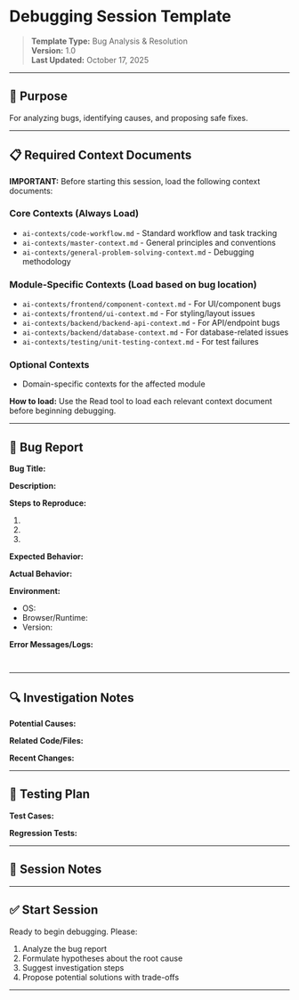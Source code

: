 # Debugging Session Template

> **Template Type:** Bug Analysis & Resolution  
> **Version:** 1.0  
> **Last Updated:** October 17, 2025

---

## 🎯 Purpose

For analyzing bugs, identifying causes, and proposing safe fixes.

---

## 📋 Required Context Documents

**IMPORTANT:** Before starting this session, load the following context documents:

### Core Contexts (Always Load)

- `ai-contexts/code-workflow.md` - Standard workflow and task tracking
- `ai-contexts/master-context.md` - General principles and conventions
- `ai-contexts/general-problem-solving-context.md` - Debugging methodology

### Module-Specific Contexts (Load based on bug location)

- `ai-contexts/frontend/component-context.md` - For UI/component bugs
- `ai-contexts/frontend/ui-context.md` - For styling/layout issues
- `ai-contexts/backend/backend-api-context.md` - For API/endpoint bugs
- `ai-contexts/backend/database-context.md` - For database-related issues
- `ai-contexts/testing/unit-testing-context.md` - For test failures

### Optional Contexts

- Domain-specific contexts for the affected module

**How to load:** Use the Read tool to load each relevant context document before beginning debugging.

---

## 🐛 Bug Report

<!-- Document the bug details before starting -->

**Bug Title:**

**Description:**

**Steps to Reproduce:**

1.
2.
3.

**Expected Behavior:**

**Actual Behavior:**

**Environment:**

- OS:
- Browser/Runtime:
- Version:

**Error Messages/Logs:**

```


```

---

## 🔍 Investigation Notes

<!-- Add debugging observations, hypotheses, or findings -->

**Potential Causes:**

**Related Code/Files:**

**Recent Changes:**

---

## 🧪 Testing Plan

<!-- Define how to verify the fix -->

**Test Cases:**

**Regression Tests:**

---

## 📝 Session Notes

<!-- Add any additional context or constraints -->

---

## ✅ Start Session

Ready to begin debugging. Please:

1. Analyze the bug report
2. Formulate hypotheses about the root cause
3. Suggest investigation steps
4. Propose potential solutions with trade-offs

---
